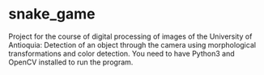 # snake_game
Project for the course of digital processing of images of the University of Antioquia: Detection of an object through the camera 
using morphological transformations and color detection.
You need to have Python3 and OpenCV installed to run the program.
